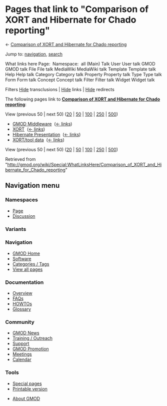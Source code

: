 <div id="mw-page-base" class="noprint">

</div>

<div id="mw-head-base" class="noprint">

</div>

<div id="content" class="mw-body" role="main">

<span id="top"></span>

<div id="mw-js-message" style="display:none;">

</div>



# <span dir="auto">Pages that link to "Comparison of XORT and Hibernate for Chado reporting"</span>

<div id="bodyContent">

<div id="contentSub">

← [Comparison of XORT and Hibernate for Chado
reporting](/wiki/Comparison_of_XORT_and_Hibernate_for_Chado_reporting "Comparison of XORT and Hibernate for Chado reporting")

</div>

<div id="jump-to-nav" class="mw-jump">

Jump to: [navigation](#mw-navigation), [search](#p-search)

</div>

<div id="mw-content-text">

What links here Page:  Namespace:  all (Main) Talk User User talk GMOD
GMOD talk File File talk MediaWiki MediaWiki talk Template Template talk
Help Help talk Category Category talk Property Property talk Type Type
talk Form Form talk Concept Concept talk Filter Filter talk Widget
Widget talk

Filters
[Hide](/mediawiki/index.php?title=Special:WhatLinksHere/Comparison_of_XORT_and_Hibernate_for_Chado_reporting&hidetrans=1 "Special:WhatLinksHere/Comparison of XORT and Hibernate for Chado reporting")
transclusions \|
[Hide](/mediawiki/index.php?title=Special:WhatLinksHere/Comparison_of_XORT_and_Hibernate_for_Chado_reporting&hidelinks=1 "Special:WhatLinksHere/Comparison of XORT and Hibernate for Chado reporting")
links \|
[Hide](/mediawiki/index.php?title=Special:WhatLinksHere/Comparison_of_XORT_and_Hibernate_for_Chado_reporting&hideredirs=1 "Special:WhatLinksHere/Comparison of XORT and Hibernate for Chado reporting")
redirects

The following pages link to **[Comparison of XORT and Hibernate for
Chado
reporting](/wiki/Comparison_of_XORT_and_Hibernate_for_Chado_reporting "Comparison of XORT and Hibernate for Chado reporting")**:

View (previous 50 \| next 50)
([20](/mediawiki/index.php?title=Special:WhatLinksHere/Comparison_of_XORT_and_Hibernate_for_Chado_reporting&limit=20 "Special:WhatLinksHere/Comparison of XORT and Hibernate for Chado reporting")
\|
[50](/mediawiki/index.php?title=Special:WhatLinksHere/Comparison_of_XORT_and_Hibernate_for_Chado_reporting&limit=50 "Special:WhatLinksHere/Comparison of XORT and Hibernate for Chado reporting")
\|
[100](/mediawiki/index.php?title=Special:WhatLinksHere/Comparison_of_XORT_and_Hibernate_for_Chado_reporting&limit=100 "Special:WhatLinksHere/Comparison of XORT and Hibernate for Chado reporting")
\|
[250](/mediawiki/index.php?title=Special:WhatLinksHere/Comparison_of_XORT_and_Hibernate_for_Chado_reporting&limit=250 "Special:WhatLinksHere/Comparison of XORT and Hibernate for Chado reporting")
\|
[500](/mediawiki/index.php?title=Special:WhatLinksHere/Comparison_of_XORT_and_Hibernate_for_Chado_reporting&limit=500 "Special:WhatLinksHere/Comparison of XORT and Hibernate for Chado reporting"))

- [GMOD Middleware](/wiki/GMOD_Middleware "GMOD Middleware") ‎
  <span class="mw-whatlinkshere-tools">([←
  links](/mediawiki/index.php?title=Special:WhatLinksHere&target=GMOD+Middleware "Special:WhatLinksHere"))</span>
- [XORT](/wiki/XORT "XORT") ‎ <span class="mw-whatlinkshere-tools">([←
  links](/mediawiki/index.php?title=Special:WhatLinksHere&target=XORT "Special:WhatLinksHere"))</span>
- [Hibernate
  Presentation](/wiki/Hibernate_Presentation "Hibernate Presentation") ‎
  <span class="mw-whatlinkshere-tools">([←
  links](/mediawiki/index.php?title=Special:WhatLinksHere&target=Hibernate+Presentation "Special:WhatLinksHere"))</span>
- [XORT/tool data](/wiki/XORT/tool_data "XORT/tool data") ‎
  <span class="mw-whatlinkshere-tools">([←
  links](/mediawiki/index.php?title=Special:WhatLinksHere&target=XORT%2Ftool+data "Special:WhatLinksHere"))</span>

View (previous 50 \| next 50)
([20](/mediawiki/index.php?title=Special:WhatLinksHere/Comparison_of_XORT_and_Hibernate_for_Chado_reporting&limit=20 "Special:WhatLinksHere/Comparison of XORT and Hibernate for Chado reporting")
\|
[50](/mediawiki/index.php?title=Special:WhatLinksHere/Comparison_of_XORT_and_Hibernate_for_Chado_reporting&limit=50 "Special:WhatLinksHere/Comparison of XORT and Hibernate for Chado reporting")
\|
[100](/mediawiki/index.php?title=Special:WhatLinksHere/Comparison_of_XORT_and_Hibernate_for_Chado_reporting&limit=100 "Special:WhatLinksHere/Comparison of XORT and Hibernate for Chado reporting")
\|
[250](/mediawiki/index.php?title=Special:WhatLinksHere/Comparison_of_XORT_and_Hibernate_for_Chado_reporting&limit=250 "Special:WhatLinksHere/Comparison of XORT and Hibernate for Chado reporting")
\|
[500](/mediawiki/index.php?title=Special:WhatLinksHere/Comparison_of_XORT_and_Hibernate_for_Chado_reporting&limit=500 "Special:WhatLinksHere/Comparison of XORT and Hibernate for Chado reporting"))

</div>

<div class="printfooter">

Retrieved from
"<http://gmod.org/wiki/Special:WhatLinksHere/Comparison_of_XORT_and_Hibernate_for_Chado_reporting>"

</div>

<div id="catlinks" class="catlinks catlinks-allhidden">

</div>

<div class="visualClear">

</div>

</div>

</div>

<div id="mw-navigation">

## Navigation menu

<div id="mw-head">



<div id="left-navigation">

<div id="p-namespaces" class="vectorTabs" role="navigation"
aria-labelledby="p-namespaces-label">

### Namespaces

- <span id="ca-nstab-main"><a href="/wiki/Comparison_of_XORT_and_Hibernate_for_Chado_reporting"
  accesskey="c" title="View the content page [c]">Page</a></span>
- <span id="ca-talk"><a
  href="/mediawiki/index.php?title=Talk:Comparison_of_XORT_and_Hibernate_for_Chado_reporting&amp;action=edit&amp;redlink=1"
  accesskey="t"
  title="Discussion about the content page [t]">Discussion</a></span>

</div>

<div id="p-variants" class="vectorMenu emptyPortlet" role="navigation"
aria-labelledby="p-variants-label">

### 

### Variants[](#)

<div class="menu">

</div>

</div>

</div>

<div id="right-navigation">





</div>



</div>

</div>

</div>

<div id="mw-panel">

<div id="p-logo" role="banner">

<a href="/wiki/Main_Page"
style="background-image: url(http://gmod.org/images/GMOD-cogs.png);"
title="Visit the main page"></a>

</div>

<div id="p-Navigation" class="portal" role="navigation"
aria-labelledby="p-Navigation-label">

### Navigation

<div class="body">

- <span id="n-GMOD-Home">[GMOD Home](/wiki/Main_Page)</span>
- <span id="n-Software">[Software](/wiki/GMOD_Components)</span>
- <span id="n-Categories-.2F-Tags">[Categories /
  Tags](/wiki/Categories)</span>
- <span id="n-View-all-pages">[View all
  pages](/wiki/Special:AllPages)</span>

</div>

</div>

<div id="p-Documentation" class="portal" role="navigation"
aria-labelledby="p-Documentation-label">

### Documentation

<div class="body">

- <span id="n-Overview">[Overview](/wiki/Overview)</span>
- <span id="n-FAQs">[FAQs](/wiki/Category:FAQ)</span>
- <span id="n-HOWTOs">[HOWTOs](/wiki/Category:HOWTO)</span>
- <span id="n-Glossary">[Glossary](/wiki/Glossary)</span>

</div>

</div>

<div id="p-Community" class="portal" role="navigation"
aria-labelledby="p-Community-label">

### Community

<div class="body">

- <span id="n-GMOD-News">[GMOD News](/wiki/GMOD_News)</span>
- <span id="n-Training-.2F-Outreach">[Training /
  Outreach](/wiki/Training_and_Outreach)</span>
- <span id="n-Support">[Support](/wiki/Support)</span>
- <span id="n-GMOD-Promotion">[GMOD
  Promotion](/wiki/GMOD_Promotion)</span>
- <span id="n-Meetings">[Meetings](/wiki/Meetings)</span>
- <span id="n-Calendar">[Calendar](/wiki/Calendar)</span>

</div>

</div>

<div id="p-tb" class="portal" role="navigation"
aria-labelledby="p-tb-label">

### Tools

<div class="body">

- <span id="t-specialpages"><a href="/wiki/Special:SpecialPages" accesskey="q"
  title="A list of all special pages [q]">Special pages</a></span>
- <span id="t-print"><a
  href="/mediawiki/index.php?title=Special:WhatLinksHere/Comparison_of_XORT_and_Hibernate_for_Chado_reporting&amp;printable=yes"
  rel="alternate" accesskey="p"
  title="Printable version of this page [p]">Printable version</a></span>

</div>

</div>

</div>

</div>

<div id="footer" role="contentinfo">

- <span id="footer-places-about">[About
  GMOD](/wiki/GMOD:About "GMOD:About")</span>

<!-- -->






</div>
